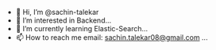- 👋 Hi, I’m @sachin-talekar
- 👀 I’m interested in Backend...
- 🌱 I’m currently learning Elastic-Search...
- 📫 How to reach me email: sachin.talekar08@gmail.com ...

<!---
sachin-talekar/sachin-talekar is a ✨ special ✨ repository because its `README.md` (this file) appears on your GitHub profile.
You can click the Preview link to take a look at your changes.
--->

